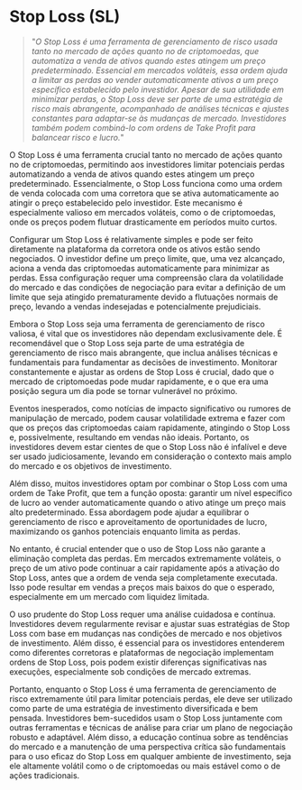 # Stop Loss (SL)

>"*O Stop Loss é uma ferramenta de gerenciamento de risco usada tanto no mercado de ações quanto no de criptomoedas, que automatiza a venda de ativos quando estes atingem um preço predeterminado. Essencial em mercados voláteis, essa ordem ajuda a limitar as perdas ao vender automaticamente ativos a um preço específico estabelecido pelo investidor. Apesar de sua utilidade em minimizar perdas, o Stop Loss deve ser parte de uma estratégia de risco mais abrangente, acompanhado de análises técnicas e ajustes constantes para adaptar-se às mudanças de mercado. Investidores também podem combiná-lo com ordens de Take Profit para balancear risco e lucro.*"

O Stop Loss é uma ferramenta crucial tanto no mercado de ações quanto no de criptomoedas, permitindo aos investidores limitar potenciais perdas automatizando a venda de ativos quando estes atingem um preço predeterminado. Essencialmente, o Stop Loss funciona como uma ordem de venda colocada com uma corretora que se ativa automaticamente ao atingir o preço estabelecido pelo investidor. Este mecanismo é especialmente valioso em mercados voláteis, como o de criptomoedas, onde os preços podem flutuar drasticamente em períodos muito curtos.

Configurar um Stop Loss é relativamente simples e pode ser feito diretamente na plataforma da corretora onde os ativos estão sendo negociados. O investidor define um preço limite, que, uma vez alcançado, aciona a venda das criptomoedas automaticamente para minimizar as perdas. Essa configuração requer uma compreensão clara da volatilidade do mercado e das condições de negociação para evitar a definição de um limite que seja atingido prematuramente devido a flutuações normais de preço, levando a vendas indesejadas e potencialmente prejudiciais.

Embora o Stop Loss seja uma ferramenta de gerenciamento de risco valiosa, é vital que os investidores não dependam exclusivamente dele. É recomendável que o Stop Loss seja parte de uma estratégia de gerenciamento de risco mais abrangente, que inclua análises técnicas e fundamentais para fundamentar as decisões de investimento. Monitorar constantemente e ajustar as ordens de Stop Loss é crucial, dado que o mercado de criptomoedas pode mudar rapidamente, e o que era uma posição segura um dia pode se tornar vulnerável no próximo.

Eventos inesperados, como notícias de impacto significativo ou rumores de manipulação de mercado, podem causar volatilidade extrema e fazer com que os preços das criptomoedas caiam rapidamente, atingindo o Stop Loss e, possivelmente, resultando em vendas não ideais. Portanto, os investidores devem estar cientes de que o Stop Loss não é infalível e deve ser usado judiciosamente, levando em consideração o contexto mais amplo do mercado e os objetivos de investimento.

Além disso, muitos investidores optam por combinar o Stop Loss com uma ordem de Take Profit, que tem a função oposta: garantir um nível específico de lucro ao vender automaticamente quando o ativo atinge um preço mais alto predeterminado. Essa abordagem pode ajudar a equilibrar o gerenciamento de risco e aproveitamento de oportunidades de lucro, maximizando os ganhos potenciais enquanto limita as perdas.

No entanto, é crucial entender que o uso de Stop Loss não garante a eliminação completa das perdas. Em mercados extremamente voláteis, o preço de um ativo pode continuar a cair rapidamente após a ativação do Stop Loss, antes que a ordem de venda seja completamente executada. Isso pode resultar em vendas a preços mais baixos do que o esperado, especialmente em um mercado com liquidez limitada.

O uso prudente do Stop Loss requer uma análise cuidadosa e contínua. Investidores devem regularmente revisar e ajustar suas estratégias de Stop Loss com base em mudanças nas condições de mercado e nos objetivos de investimento. Além disso, é essencial para os investidores entenderem como diferentes corretoras e plataformas de negociação implementam ordens de Stop Loss, pois podem existir diferenças significativas nas execuções, especialmente sob condições de mercado extremas.

Portanto, enquanto o Stop Loss é uma ferramenta de gerenciamento de risco extremamente útil para limitar potenciais perdas, ele deve ser utilizado como parte de uma estratégia de investimento diversificada e bem pensada. Investidores bem-sucedidos usam o Stop Loss juntamente com outras ferramentas e técnicas de análise para criar um plano de negociação robusto e adaptável. Além disso, a educação contínua sobre as tendências do mercado e a manutenção de uma perspectiva crítica são fundamentais para o uso eficaz do Stop Loss em qualquer ambiente de investimento, seja ele altamente volátil como o de criptomoedas ou mais estável como o de ações tradicionais.